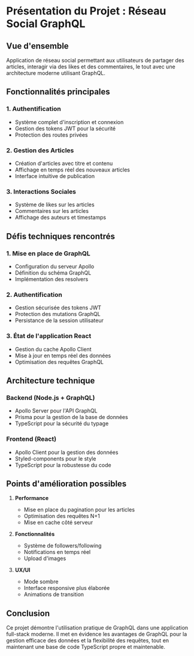 # Présentation du Projet : Réseau Social GraphQL

## Vue d'ensemble
Application de réseau social permettant aux utilisateurs de partager des articles, interagir via des likes et des commentaires, le tout avec une architecture moderne utilisant GraphQL.

## Fonctionnalités principales

### 1. Authentification
- Système complet d'inscription et connexion
- Gestion des tokens JWT pour la sécurité
- Protection des routes privées

### 2. Gestion des Articles
- Création d'articles avec titre et contenu
- Affichage en temps réel des nouveaux articles
- Interface intuitive de publication

### 3. Interactions Sociales
- Système de likes sur les articles
- Commentaires sur les articles
- Affichage des auteurs et timestamps

## Défis techniques rencontrés

### 1. Mise en place de GraphQL
- Configuration du serveur Apollo
- Définition du schéma GraphQL
- Implémentation des resolvers

### 2. Authentification
- Gestion sécurisée des tokens JWT
- Protection des mutations GraphQL
- Persistance de la session utilisateur

### 3. État de l'application React
- Gestion du cache Apollo Client
- Mise à jour en temps réel des données
- Optimisation des requêtes GraphQL

## Architecture technique

### Backend (Node.js + GraphQL)
- Apollo Server pour l'API GraphQL
- Prisma pour la gestion de la base de données
- TypeScript pour la sécurité du typage

### Frontend (React)
- Apollo Client pour la gestion des données
- Styled-components pour le style
- TypeScript pour la robustesse du code

## Points d'amélioration possibles

1. **Performance**
   - Mise en place du pagination pour les articles
   - Optimisation des requêtes N+1
   - Mise en cache côté serveur

2. **Fonctionnalités**
   - Système de followers/following
   - Notifications en temps réel
   - Upload d'images

3. **UX/UI**
   - Mode sombre
   - Interface responsive plus élaborée
   - Animations de transition

## Conclusion

Ce projet démontre l'utilisation pratique de GraphQL dans une application full-stack moderne. Il met en évidence les avantages de GraphQL pour la gestion efficace des données et la flexibilité des requêtes, tout en maintenant une base de code TypeScript propre et maintenable.
